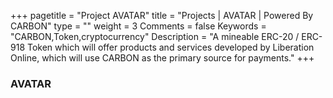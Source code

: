 +++
pagetitle = "Project AVATAR"
title = "Projects | AVATAR | Powered By CARBON"
type = ""
weight = 3
Comments = false
Keywords = "CARBON,Token,cryptocurrency"
Description = "A mineable ERC-20 / ERC-918 Token which will offer products and services developed by Liberation Online, which will use CARBON as the primary source for payments."
+++

### AVATAR
